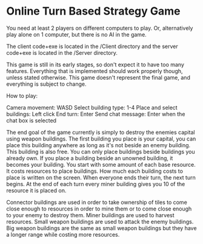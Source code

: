 # Online Turn Based Strategy Game

You need at least 2 players on different computers to play. Or, alternatively play alone on 1 computer, but there is no AI in the game.

The client code+exe is located in the /Client directory and the server code+exe is located in the /Server directory.

This game is still in its early stages, so don't expect it to have too many features. Everything that is implemented should work properly though, unless stated otherwise.
This game doesn't represent the final game, and everything is subject to change.

How to play:

Camera movement: WASD
Select building type: 1-4
Place and select buildings: Left click
End turn: Enter
Send chat message: Enter when the chat box is selected

The end goal of the game currently is simply to destroy the enemies capital using weapon buildings.
The first building you place is your capital, you can place this building anywhere as long as it's not beside an enemy building. This building is also free.
You can only place buildings beside buildings you already own.
If you place a building beside an unowned building, it becomes your building.
You start with some amount of each base resource.
It costs resources to place buildings. How much each building costs to place is written on the screen.
When everyone ends their turn, the next turn begins. At the end of each turn every miner building gives you 10 of the resource it is placed on.

Connector buildings are used in order to take ownership of tiles to come close enough to resources in order to mine them or to come close enough to your enemy to destroy them.
Miner buildings are used to harvest resources.
Small weapon buildings are used to attack the enemy buildings.
Big weapon buildings are the same as small weapon buildings but they have a longer range while costing more resources.